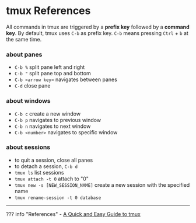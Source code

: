 # tmux References

All commands in tmux are triggered by a **prefix key** followed by a **command key**. By default, tmux uses `C-b` as prefix key. `C-b` means pressing `Ctrl` + `b` at the same time.

### about panes 

- `C-b %` split pane left and right
- `C-b "` split pane top and bottom
- `C-b <arrow key>` navigates between panes
- `C-d` close pane


### about windows

- `C-b c` create a new window
- `C-b p` navigates to previous window
- `C-b n` navigates to next window
- `C-b <number>` navigates to specific window


### about sessions 

- to quit a session, close all panes
- to detach a session, `C-b d`
- `tmux ls` list sessions
- `tmux attach -t 0` attach to "0"
- `tmux new -s [NEW_SESSION_NAME]` create a new session with the specified name
- `tmux rename-session -t 0 database`


--- 

??? info "References"
    - [A Quick and Easy Guide to tmux](https://www.hamvocke.com/blog/a-quick-and-easy-guide-to-tmux/)